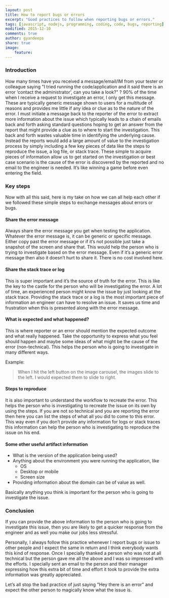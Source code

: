 ```yaml
---
layout: post
title: How to report bugs or errors
excerpt: "Good practices to follow when reporting bugs or errors."
tags: [javascript, nodejs, programming, coding, code, bugs, reporting]
modified: 2015-12-10
comments: true
author: gyandeeps
share: true
image:
    feature:
---
```


### Introduction

How many times have you received a message/email/IM from your tester or colleague saying "I tried running the code/application and it said there is an error ‘contact the administrator’, can you take a look?" ? 90% of the time when I receive a request to investigate an error, I only get this message. These are typically generic message shown to users for a multitude of reasons and provides me little if any idea or clue as to the nature of the error.  I must initiate a message back to the reporter of the error to extract more information about the issue which typically leads to a chain of emails back and forth asking standard questions hoping to get an answer from the report that might provide a clue as to where to start the investigation.  This back and forth wastes valuable time in identifying the underlying cause. Instead the reports would add a large amount of value to the investigation process by simply including a few key pieces of data like the steps to reproduce the issue, a log file, or stack trace.  These simple to acquire pieces of information allow us to get started on the investigation or best case scenario is the cause of the error is discovered by the reported and no email to the engineer is needed.
It’s like winning a game before even entering the field.

### Key steps

Now with all this said, here is my take on how we can all help each other if we followed these simple steps to exchange messages about errors or bugs.

#### Share the error message

Always share the error message you get when testing the application. Whatever the error message is, it can be generic or specific message. Either copy past the error message or if it’s not possible just take a snapshot of the screen and share that. This would help the person who is trying to investigate based on the error message. Even if it’s a generic error message then also it doesn’t hurt to share it. There is no cost involved here.

#### Share the stack trace or log

This is super important and it’s the source of truth for the error. This is like the key to the castle for the person who will be investigating the error. A lot of time, an experienced person might know the issue by just looking at the stack trace. Providing the stack trace or a log is the most important piece of information an engineer can have to resolve an issue.  It saves us time and frustration when this is presented along with the error message.

#### What is expected and what happened?

This is where reporter or an error should mention the expected outcome and what really happened. Take the opportunity to express what you feel should happen and maybe some ideas of what might be the cause of the error (non-technical). This helps the person who is going to investigate in many different ways. 

Example:

> When I hit the left button on the image carousel, the images slide to the left. I would expected them to slide to right.

#### Steps to reproduce

It is also important to understand the workflow to recreate the error. This helps the person who is investigating to recreate the issue on its own by using the steps. If you are not so technical and you are reporting the error then here you can list the steps of what all you did to come to this error. This way even if you don’t provide any information for logs or stack traces this information can help the person who is investigating to reproduce the issue on his end.  

#### Some other useful artifact information

* What is the version of the application being used?
* Anything about the environment you were running the application, like
    * OS
    * Desktop or mobile
    * Screen size 
* Providing information about the domain can be of value as well.

Basically anything you think is important for the person who is going to investigate the issue.

### Conclusion

If you can provide the above information to the person who is going to investigate this issue, then you are  likely to get a quicker response from the engineer and as well you make our jobs less stressful.

Personally, I always follow this practice whenever I report bugs or issue to other people and I expect the same in return and I think everybody wants this kind of response. Once I specially thanked a person who was not at all technical but the person gave me all the above and I was so impressed with the efforts. I specially sent an email to the person and their manager  expressing how this extra bit of time and effort it took to provide the extra information was greatly appreciated.

Let’s all stop the bad practice of just saying "Hey there is an error" and expect the other person to magically know what the issue is.
